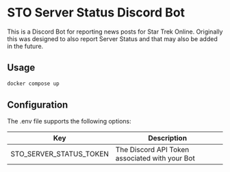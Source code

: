 # STO Server Status Discord Bot

This is a Discord Bot for reporting news posts for Star Trek Online. Originally this
was designed to also report Server Status and that may also be added in the future.

## Usage

```bash
docker compose up
```

## Configuration

The .env file supports the following options:

| Key | Description |
| --- | --- |
| STO_SERVER_STATUS_TOKEN | The Discord API Token associated with your Bot |



